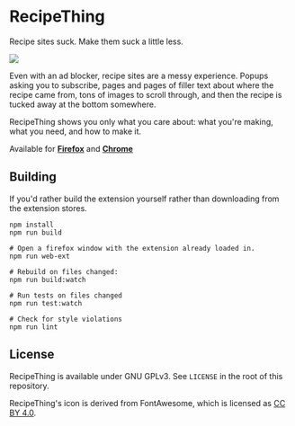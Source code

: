 # RecipeThing

Recipe sites suck. Make them suck a little less.

![](https://i.imgur.com/U5NXFip.png)

Even with an ad blocker, recipe sites are a messy experience. Popups
asking you to subscribe, pages and pages of filler text about where
the recipe came from, tons of images to scroll through, and then
the recipe is tucked away at the bottom somewhere.

RecipeThing shows you only what you care about: what you're making,
what you need, and how to make it.

Available for
**[Firefox](https://addons.mozilla.org/en-US/firefox/addon/recipething/)**
and
**[Chrome](https://chrome.google.com/webstore/detail/recipe-thing/omonbdfjebcopdfdkiaaajifkaelcohp)**



## Building

If you'd rather build the extension yourself rather than downloading
from the extension stores.

    npm install
    npm run build

    # Open a firefox window with the extension already loaded in.
    npm run web-ext

    # Rebuild on files changed:
    npm run build:watch

    # Run tests on files changed
    npm run test:watch

    # Check for style violations
    npm run lint

## License

RecipeThing is available under GNU GPLv3. See `LICENSE` in the root of
this repository.

RecipeThing's icon is derived from FontAwesome, which is licensed as
[CC BY 4.0](https://creativecommons.org/licenses/by/4.0/).
